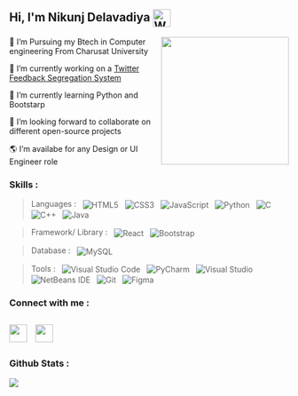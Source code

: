 ## Hi, I'm Nikunj Delavadiya <img align="center" src="https://camo.githubusercontent.com/e8e7b06ecf583bc040eb60e44eb5b8e0ecc5421320a92929ce21522dbc34c891/68747470733a2f2f6d656469612e67697068792e636f6d2f6d656469612f6876524a434c467a6361737252346961377a2f67697068792e676966" width="32px" height="32px" alt="Wave gif">

   <img align='right' src="https://media.giphy.com/media/836HiJc7pgzy8iNXCn/giphy.gif" width="230" />
  <p>🏫  I’m Pursuing my Btech in Computer engineering From Charusat University</p>
  <p>🔭  I’m currently working on a <a href="https://github.com/Twitter-Feedback-System">Twitter Feedback Segregation System</a></p>
  <p>🌱  I’m currently learning Python and Bootstarp</p>
  <p>👬  I’m looking forward to collaborate on different open-source projects</p>
  <p>🌎  I’m availabe for any Design or UI Engineer role</p>
 

<!--
<img src="https://readme-jokes.vercel.app/api" alt="Jokes Card" />
-->
### Skills :

> Languages : &nbsp; <img alt="HTML5" align="center" src="https://img.shields.io/badge/html5-%23E34F26.svg?&style=for-the-badge&logo=html5&logoColor=white"/> &nbsp; <img alt="CSS3" align="center" src="https://img.shields.io/badge/css3-%231572B6.svg?&style=for-the-badge&logo=css3&logoColor=white"/> &nbsp; <img align="center" alt="JavaScript" src="https://img.shields.io/badge/javascript-%23323330.svg?&style=for-the-badge&logo=javascript&logoColor=%23F7DF1E"/> &nbsp; <img alt="Python" align="center" src="https://img.shields.io/badge/python-%2314354C.svg?&style=for-the-badge&logo=python&logoColor=white"/> &nbsp; <img alt="C" align="center" src="https://img.shields.io/badge/c-%2300599C.svg?&style=for-the-badge&logo=c&logoColor=white"/> &nbsp; <img alt="C++" align="center" src="https://img.shields.io/badge/c++-%2300599C.svg?&style=for-the-badge&logo=c%2B%2B&ogoColor=white"/> &nbsp; <img alt="Java" align="center" src="https://img.shields.io/badge/java-%23ED8B00.svg?&style=for-the-badge&logo=java&logoColor=white"/>

> Framework/ Library : &nbsp; <img alt="React" align="center" src="https://img.shields.io/badge/react-%2320232a.svg?&style=for-the-badge&logo=react&logoColor=%2361DAFB"/> &nbsp; <img align="center" alt="Bootstrap" src="https://img.shields.io/badge/bootstrap-%23563D7C.svg?&style=for-the-badge&logo=bootstrap&logoColor=white"/>

> Database : &nbsp; <img align="center" alt="MySQL" src="https://img.shields.io/badge/mysql-%2300f.svg?&style=for-the-badge&logo=mysql&logoColor=white"/>

> Tools : &nbsp; <img alt="Visual Studio Code" align="center" src="https://img.shields.io/badge/VisualStudioCode-0078d7.svg?&style=for-the-badge&logo=visual-studio-code&logoColor=white"/> &nbsp; <img alt="PyCharm"  align="center" src="https://img.shields.io/badge/PyCharm-000000.svg?&style=for-the-badge&logo=PyCharm&logoColor=white"/> &nbsp; <img alt="Visual Studio" align="center" src="https://img.shields.io/badge/VisualStudio-5C2D91.svg?&style=for-the-badge&logo=visual-studio&logoColor=white"/> &nbsp; <img alt="NetBeans IDE" align="center" src="https://img.shields.io/badge/NetBeansIDE-1B6AC6.svg?&style=for-the-badge&logo=apache-netbeans-ide&logoColor=white"/>  &nbsp; <img alt="Git" align="center" src="https://img.shields.io/badge/git-%23F05033.svg?&style=for-the-badge&logo=git&logoColor=white"/> &nbsp; <img alt="Figma" align="center" src="https://img.shields.io/badge/figma-%23F24E1E.svg?&style=for-the-badge&logo=figma&logoColor=white"/>

### Connect with me :
<a href="https://www.linkedin.com/in/nikunj-delavadiya-4544b518b/"><img height="32" width="32" src="https://cdn2.iconfinder.com/data/icons/social-media-2285/512/1_Linkedin_unofficial_colored_svg-512.png" /></a>&nbsp; &nbsp;<a href="https://twitter.com/Nikunj37471832"><img height="32" width="32" src="https://cdn2.iconfinder.com/data/icons/social-media-2285/512/1_Twitter3_colored_svg-512.png" /></a>
---
### Github Stats :
<img src="https://github-readme-stats.vercel.app/api?username=Nikunj018&&show_icons=true&title_color=ffffff&icon_color=bb2acf&text_color=daf7dc&bg_color=151515"/>
 
